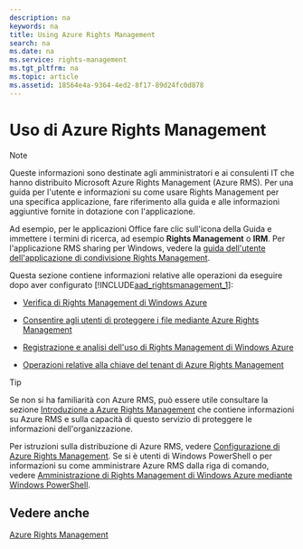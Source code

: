 ```yaml
---
description: na
keywords: na
title: Using Azure Rights Management
search: na
ms.date: na
ms.service: rights-management
ms.tgt_pltfrm: na
ms.topic: article
ms.assetid: 18564e4a-9364-4ed2-8f17-89d24fc0d878
---
```

# Uso di Azure&#160;Rights&#160;Management
> [!NOTE]
> Queste informazioni sono destinate agli amministratori e ai consulenti IT che hanno distribuito Microsoft Azure Rights Management (Azure RMS). Per una guida per l'utente e informazioni su come usare Rights Management per una specifica applicazione, fare riferimento alla guida e alle informazioni aggiuntive fornite in dotazione con l'applicazione.
> 
> Ad esempio, per le applicazioni Office fare clic sull'icona della Guida e immettere i termini di ricerca, ad esempio **Rights Management** o **IRM**. Per l'applicazione RMS sharing per Windows, vedere la [guida dell'utente dell'applicazione di condivisione Rights Management](http://technet.microsoft.com/library/dn339006.aspx).

Questa sezione contiene informazioni relative alle operazioni da eseguire dopo aver configurato   [!INCLUDE[aad_rightsmanagement_1](../Token/aad_rightsmanagement_1_md.md)]:

-   [Verifica di Rights Management di Windows Azure](../Topic/Verifying_Azure_Rights_Management.md)

-   [Consentire agli utenti di proteggere i file mediante Azure Rights Management](../Topic/Helping_Users_to_Protect_Files_by_Using_Azure_Rights_Management.md)

-   [Registrazione e analisi dell'uso di Rights Management di Windows Azure](../Topic/Logging_and_Analyzing_Azure_Rights_Management_Usage.md)

-   [Operazioni relative alla chiave del tenant di Azure Rights Management](../Topic/Operations_for_Your_Azure_Rights_Management_Tenant_Key.md)

> [!TIP]
> Se non si ha familiarità con Azure RMS, può essere utile consultare la sezione [Introduzione a Azure Rights Management](../Topic/Getting_Started_with_Azure_Rights_Management.md) che contiene informazioni su Azure RMS e sulla capacità di questo servizio di proteggere le informazioni dell'organizzazione.
> 
> Per istruzioni sulla distribuzione di Azure RMS, vedere [Configurazione di Azure Rights Management](../Topic/Configuring_Azure_Rights_Management.md). Se si è utenti di Windows PowerShell o per informazioni su come amministrare Azure RMS dalla riga di comando, vedere [Amministrazione di Rights Management di Windows Azure mediante Windows PowerShell](../Topic/Administering_Azure_Rights_Management_by_Using_Windows_PowerShell.md).

## Vedere anche
[Azure Rights Management](../Topic/Azure_Rights_Management.md)

